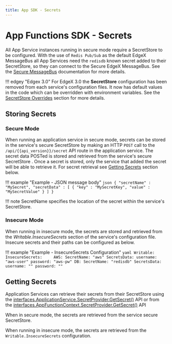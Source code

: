 ```yaml
---
title: App SDK - Secrets
---
```


# App Functions SDK - Secrets

All App Service instances running in secure mode require a SecretStore to be configured. With the use of `Redis Pub/Sub` as the default EdgeX MessageBus all App Services need the `redisdb` known secret added to their SecretStore, so they can connect to the Secure EdgeX MessageBus. See the [Secure MessageBus](../../../../security/Ch-Secure-MessageBus.md) documentation for more details.

!!! edgey "Edgex 3.0"
    For EdgeX 3.0 the **SecretStore** configuration has been removed from each service's configuration files. It now has default values in the code which can be overridden with environment variables. See the [SecretStore Overrides](../../../configuration/CommonEnvironmentVariables.md#secretstore-configuration-overrides) section for more details.

## Storing Secrets

### Secure Mode

When running an application service in secure mode, secrets can be stored in the service's secure SecretStore by making an HTTP `POST` call to the `/api/{{api_version}}/secret` API route in the application service. The secret data POSTed is stored and retrieved from the service's secure SecretStore . Once a secret is stored, only the service that added the secret will be able to retrieve it.  For secret retrieval see [Getting Secrets](#getting-secrets) section below.

!!! example "Example - JSON message body"
    ```json
    {
      "secretName" : "MySecret",
      "secretData" : [
        {
          "key" : "MySecretKey",
          "value" : "MySecretValue"
        }
      ]
    }
    ```

!!! note
    SecretName specifies the location of the secret within the service's SecretStore. 

### Insecure Mode

When running in insecure mode, the secrets are stored and retrieved from the *Writable.InsecureSecrets* section of the service's configuration file. Insecure secrets and their paths can be configured as below.

!!! example "Example - InsecureSecrets Configuration"
    ```yaml
    Writable:
      InsecureSecrets:    
        AWS:
          SecretName: "aws"
          SecretsData:
            username: "aws-user"
            password: "aws-pw"
        DB:
          SecretName: "redisdb"
          SecretsData:
           username: ""
            password: ""
    ```

## Getting Secrets

Application Services can retrieve their secrets from their SecretStore using the  [interfaces.ApplicationService.SecretProvider.GetSecret()](../api/ApplicationServiceAPI.md#secretprovider) API or from the [interfaces.AppFunctionContext.SecretProvider.GetSecret()](../api/AppFunctionContextAPI.md#secretprovider) API  

When in secure mode, the secrets are retrieved from the service secure SecretStore. 

When running in insecure mode, the secrets are retrieved from the `Writable.InsecureSecrets` configuration.
